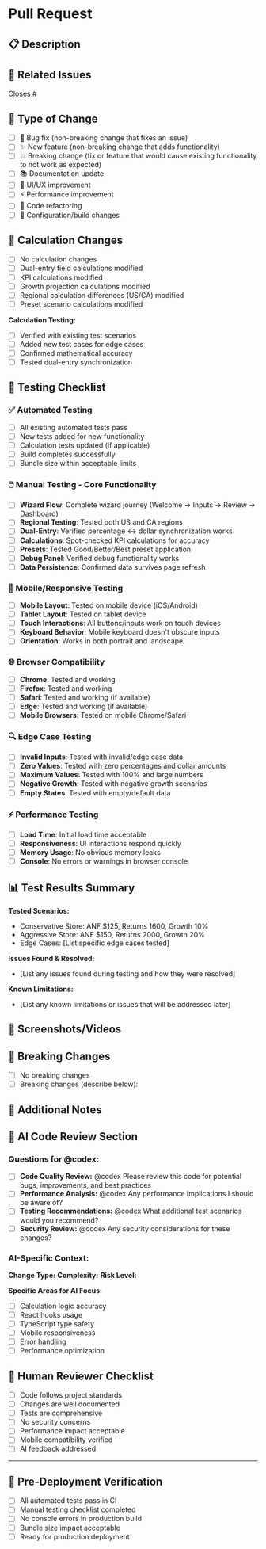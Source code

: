 # Pull Request

## 📋 Description
<!-- Provide a clear and concise description of the changes -->

## 🔗 Related Issues
<!-- Link to any related issues -->
Closes #<!-- issue number -->

## 🧪 Type of Change
<!-- Mark the relevant option with an "x" -->
- [ ] 🐛 Bug fix (non-breaking change that fixes an issue)
- [ ] ✨ New feature (non-breaking change that adds functionality)
- [ ] 💥 Breaking change (fix or feature that would cause existing functionality to not work as expected)
- [ ] 📚 Documentation update
- [ ] 🎨 UI/UX improvement
- [ ] ⚡ Performance improvement
- [ ] 🧹 Code refactoring
- [ ] 🔧 Configuration/build changes

## 🧮 Calculation Changes
<!-- If this PR affects calculations, provide details -->
- [ ] No calculation changes
- [ ] Dual-entry field calculations modified
- [ ] KPI calculations modified  
- [ ] Growth projection calculations modified
- [ ] Regional calculation differences (US/CA) modified
- [ ] Preset scenario calculations modified

**Calculation Testing:**
<!-- If calculations were changed, describe testing performed -->
- [ ] Verified with existing test scenarios
- [ ] Added new test cases for edge cases
- [ ] Confirmed mathematical accuracy
- [ ] Tested dual-entry synchronization

## 🎯 Testing Checklist

### ✅ Automated Testing
- [ ] All existing automated tests pass
- [ ] New tests added for new functionality
- [ ] Calculation tests updated (if applicable)
- [ ] Build completes successfully
- [ ] Bundle size within acceptable limits

### 🖱️ Manual Testing - Core Functionality
- [ ] **Wizard Flow**: Complete wizard journey (Welcome → Inputs → Review → Dashboard)
- [ ] **Regional Testing**: Tested both US and CA regions
- [ ] **Dual-Entry**: Verified percentage ↔ dollar synchronization works
- [ ] **Calculations**: Spot-checked KPI calculations for accuracy
- [ ] **Presets**: Tested Good/Better/Best preset application
- [ ] **Debug Panel**: Verified debug functionality works
- [ ] **Data Persistence**: Confirmed data survives page refresh

### 📱 Mobile/Responsive Testing
- [ ] **Mobile Layout**: Tested on mobile device (iOS/Android)
- [ ] **Tablet Layout**: Tested on tablet device
- [ ] **Touch Interactions**: All buttons/inputs work on touch devices
- [ ] **Keyboard Behavior**: Mobile keyboard doesn't obscure inputs
- [ ] **Orientation**: Works in both portrait and landscape

### 🌐 Browser Compatibility
- [ ] **Chrome**: Tested and working
- [ ] **Firefox**: Tested and working
- [ ] **Safari**: Tested and working (if available)
- [ ] **Edge**: Tested and working (if available)
- [ ] **Mobile Browsers**: Tested on mobile Chrome/Safari

### 🔍 Edge Case Testing
- [ ] **Invalid Inputs**: Tested with invalid/edge case data
- [ ] **Zero Values**: Tested with zero percentages and dollar amounts
- [ ] **Maximum Values**: Tested with 100% and large numbers
- [ ] **Negative Growth**: Tested with negative growth scenarios
- [ ] **Empty States**: Tested with empty/default data

### ⚡ Performance Testing
- [ ] **Load Time**: Initial load time acceptable
- [ ] **Responsiveness**: UI interactions respond quickly
- [ ] **Memory Usage**: No obvious memory leaks
- [ ] **Console**: No errors or warnings in browser console

## 📊 Test Results Summary
<!-- Provide a summary of testing results -->

**Tested Scenarios:**
- Conservative Store: ANF $125, Returns 1600, Growth 10%
- Aggressive Store: ANF $150, Returns 2000, Growth 20%
- Edge Cases: [List specific edge cases tested]

**Issues Found & Resolved:**
- [List any issues found during testing and how they were resolved]

**Known Limitations:**
- [List any known limitations or issues that will be addressed later]

## 📸 Screenshots/Videos
<!-- Add screenshots or videos demonstrating the changes -->

## 🚨 Breaking Changes
<!-- If this introduces breaking changes, describe them -->
- [ ] No breaking changes
- [ ] Breaking changes (describe below):

## 📝 Additional Notes
<!-- Any additional information for reviewers -->

## 🤖 AI Code Review Section
<!-- For @codex and AI assistants -->

### Questions for @codex:
<!-- Tag @codex with specific questions about your changes -->
- [ ] **Code Quality Review:** @codex Please review this code for potential bugs, improvements, and best practices
- [ ] **Performance Analysis:** @codex Any performance implications I should be aware of?
- [ ] **Testing Recommendations:** @codex What additional test scenarios would you recommend?
- [ ] **Security Review:** @codex Any security considerations for these changes?

### AI-Specific Context:
<!-- Help AI understand your changes -->
**Change Type:** <!-- Bug fix / New feature / Refactor / Performance / etc. -->
**Complexity:** <!-- Simple / Medium / Complex -->
**Risk Level:** <!-- Low / Medium / High -->

**Specific Areas for AI Focus:**
- [ ] Calculation logic accuracy
- [ ] React hooks usage
- [ ] TypeScript type safety
- [ ] Mobile responsiveness
- [ ] Error handling
- [ ] Performance optimization

## 👀 Human Reviewer Checklist
<!-- For human reviewers to complete -->
- [ ] Code follows project standards
- [ ] Changes are well documented
- [ ] Tests are comprehensive
- [ ] No security concerns
- [ ] Performance impact acceptable
- [ ] Mobile compatibility verified
- [ ] AI feedback addressed

---

## 🚀 Pre-Deployment Verification
<!-- Complete before merging to main -->
- [ ] All automated tests pass in CI
- [ ] Manual testing checklist completed
- [ ] No console errors in production build
- [ ] Bundle size impact acceptable
- [ ] Ready for production deployment
